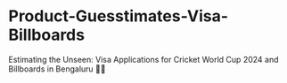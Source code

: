 # Product-Guesstimates-Visa-Billboards
Estimating the Unseen: Visa Applications for Cricket World Cup 2024 and Billboards in Bengaluru 🏏🛂
